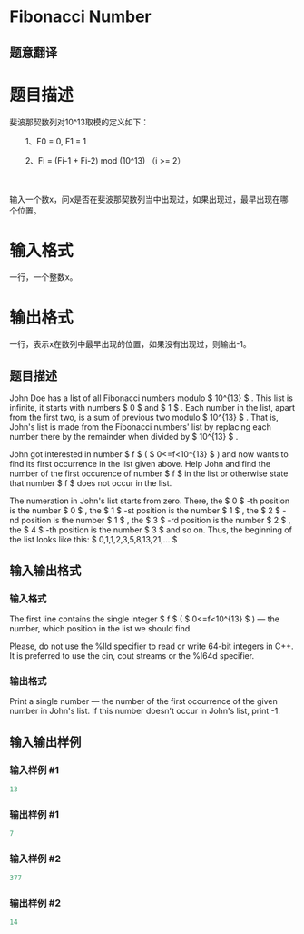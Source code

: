 # Fibonacci Number

## 题意翻译

# 题目描述

斐波那契数列对10^13取模的定义如下：

　　1、F0 = 0, F1 = 1

　　2、Fi = (Fi-1 + Fi-2) mod (10^13) （i >= 2）

　

输入一个数x，问x是否在斐波那契数列当中出现过，如果出现过，最早出现在哪个位置。

# 输入格式

一行，一个整数x。

# 输出格式

一行，表示x在数列中最早出现的位置，如果没有出现过，则输出-1。

## 题目描述

John Doe has a list of all Fibonacci numbers modulo $ 10^{13} $ . This list is infinite, it starts with numbers $ 0 $ and $ 1 $ . Each number in the list, apart from the first two, is a sum of previous two modulo $ 10^{13} $ . That is, John's list is made from the Fibonacci numbers' list by replacing each number there by the remainder when divided by $ 10^{13} $ .

John got interested in number $ f $ ( $ 0<=f&lt;10^{13} $ ) and now wants to find its first occurrence in the list given above. Help John and find the number of the first occurence of number $ f $ in the list or otherwise state that number $ f $ does not occur in the list.

The numeration in John's list starts from zero. There, the $ 0 $ -th position is the number $ 0 $ , the $ 1 $ -st position is the number $ 1 $ , the $ 2 $ -nd position is the number $ 1 $ , the $ 3 $ -rd position is the number $ 2 $ , the $ 4 $ -th position is the number $ 3 $ and so on. Thus, the beginning of the list looks like this: $ 0,1,1,2,3,5,8,13,21,... $

## 输入输出格式

### 输入格式

The first line contains the single integer $ f $ ( $ 0<=f&lt;10^{13} $ ) — the number, which position in the list we should find.

Please, do not use the %lld specifier to read or write 64-bit integers in С++. It is preferred to use the cin, cout streams or the %I64d specifier.

### 输出格式

Print a single number — the number of the first occurrence of the given number in John's list. If this number doesn't occur in John's list, print -1.

## 输入输出样例

### 输入样例 #1

```cpp
13

```
### 输出样例 #1

```cpp
7

```
### 输入样例 #2

```cpp
377

```
### 输出样例 #2

```cpp
14

```
